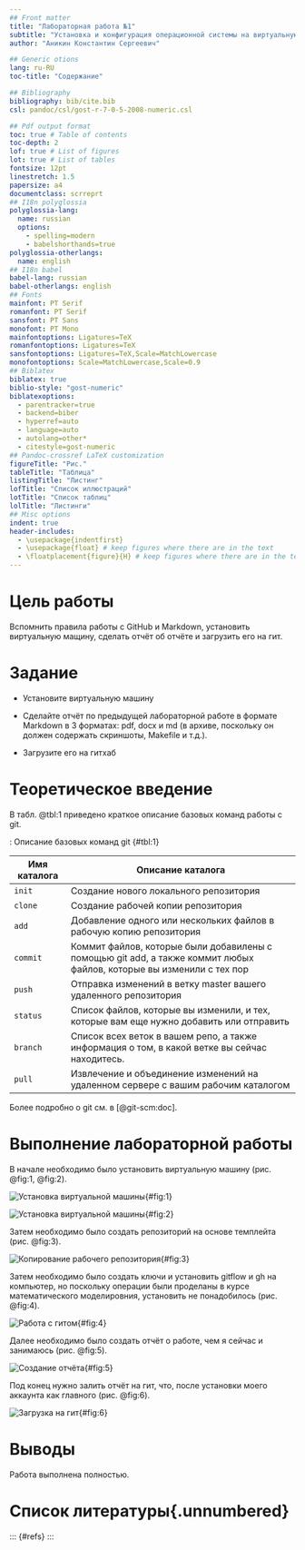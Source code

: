 ```yaml
---
## Front matter
title: "Лабораторная работа №1"
subtitle: "Установка и конфигурация операционной системы на виртуальную машину"
author: "Аникин Константин Сергеевич"

## Generic otions
lang: ru-RU
toc-title: "Содержание"

## Bibliography
bibliography: bib/cite.bib
csl: pandoc/csl/gost-r-7-0-5-2008-numeric.csl

## Pdf output format
toc: true # Table of contents
toc-depth: 2
lof: true # List of figures
lot: true # List of tables
fontsize: 12pt
linestretch: 1.5
papersize: a4
documentclass: scrreprt
## I18n polyglossia
polyglossia-lang:
  name: russian
  options:
	- spelling=modern
	- babelshorthands=true
polyglossia-otherlangs:
  name: english
## I18n babel
babel-lang: russian
babel-otherlangs: english
## Fonts
mainfont: PT Serif
romanfont: PT Serif
sansfont: PT Sans
monofont: PT Mono
mainfontoptions: Ligatures=TeX
romanfontoptions: Ligatures=TeX
sansfontoptions: Ligatures=TeX,Scale=MatchLowercase
monofontoptions: Scale=MatchLowercase,Scale=0.9
## Biblatex
biblatex: true
biblio-style: "gost-numeric"
biblatexoptions:
  - parentracker=true
  - backend=biber
  - hyperref=auto
  - language=auto
  - autolang=other*
  - citestyle=gost-numeric
## Pandoc-crossref LaTeX customization
figureTitle: "Рис."
tableTitle: "Таблица"
listingTitle: "Листинг"
lofTitle: "Список иллюстраций"
lotTitle: "Список таблиц"
lolTitle: "Листинги"
## Misc options
indent: true
header-includes:
  - \usepackage{indentfirst}
  - \usepackage{float} # keep figures where there are in the text
  - \floatplacement{figure}{H} # keep figures where there are in the text
---
```


# Цель работы

Вспомнить правила работы с GitHub и Markdown, установить виртуальную мащину, сделать отчёт об отчёте и загрузить его на гит.

# Задание

- Установите виртуальную машину

- Сделайте отчёт по предыдущей лабораторной работе в формате Markdown в 3 форматах: pdf, docx и md (в архиве, поскольку он должен содержать скриншоты, Makefile и т.д.).

- Загрузите его на гитхаб

# Теоретическое введение

В табл. @tbl:1 приведено краткое описание базовых команд работы с git.

: Описание базовых команд git {#tbl:1}

| Имя каталога | Описание каталога                                                                                                          |
|--------------|----------------------------------------------------------------------------------------------------------------------------|
| `init`          |Создание нового локального репозитория                                                                               |
| `clone `      |Создание рабочей копии репозитория     |
| `add`       |Добавление одного или нескольких файлов в рабочую копию репозитория                                           |
| `commit`      |Коммит файлов, которые были добавилены с помощью git add, а также коммит любых файлов, которые вы изменили с тех пор  |
| `push`     |Отправка изменений в ветку master вашего удаленного репозитория                                                                                   |
| `status`      |Список файлов, которые вы изменили, и тех, которые вам еще нужно добавить или отправить                                                                                 |
| `branch`       |Список всех веток в вашем репо, а также информация о том, в какой ветке вы сейчас находитесь.                                                                                                             |
| `pull`       |Извлечение и объединение изменений на удаленном сервере с вашим рабочим каталогом                                                                                 |

Более подробно о git см. в [@git-scm:doc].

# Выполнение лабораторной работы

В начале необходимо было установить виртуальную машину (рис. @fig:1, @fig:2).

![Установка виртуальной машины](image/1.png){#fig:1}

![Установка виртуальной машины](image/2.png){#fig:2}

Затем необходимо было создать репозиторий на основе темплейта (рис. @fig:3).

![Копирование рабочего репозитория](image/3.png){#fig:3} 

Затем необходимо было создать ключи и установить gitflow и gh на компьютер, но поскольку операции были проделаны в курсе математического моделировния, установить не понадобилось (рис. @fig:4).

![Работа с гитом](image/4.png){#fig:4}

Далее необходимо было создать отчёт о работе, чем я сейчас и занимаюсь (рис. @fig:5).

![Создание отчёта](image/5.png){#fig:5}

Под конец нужно залить отчёт на гит, что, после установки моего аккаунта как главного (рис. @fig:6).

![Загрузка на гит](image/6.png){#fig:6}

# Выводы

Работа выполнена полностью.

# Список литературы{.unnumbered}

::: {#refs}
:::
